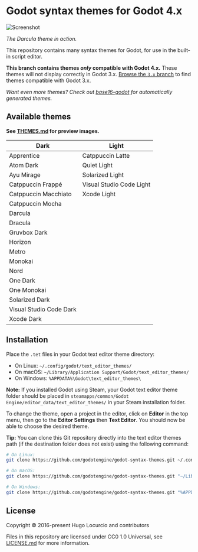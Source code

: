 # Godot syntax themes for Godot 4.x

![Screenshot](https://archive.hugo.pro/.public/godot-syntax-themes.png)

*The Darcula theme in action.*

This repository contains many syntax themes for Godot, for use in the built-in
script editor.

**This branch contains themes *only* compatible with Godot 4.x.**
These themes will not display correctly in Godot 3.x.
[Browse the `3.x` branch](https://github.com/godotengine/godot-syntax-themes/tree/3.x)
to find themes compatible with Godot 3.x.

*Want even more themes? Check out
[base16-godot](https://github.com/Calinou/base16-godot) for automatically
generated themes.*

## Available themes

**See [THEMES.md](/THEMES.md) for preview images.**

| Dark                    | Light                    |
|-------------------------|--------------------------|
| Apprentice              | Catppuccin Latte         |
| Atom Dark               | Quiet Light              |
| Ayu Mirage              | Solarized Light          |
| Catppuccin Frappé       | Visual Studio Code Light |
| Catppuccin Macchiato    | Xcode Light              |
| Catppuccin Mocha        |                          |
| Darcula                 |                          |
| Dracula                 |                          |
| Gruvbox Dark            |                          |
| Horizon                 |                          |
| Metro                   |                          |
| Monokai                 |                          |
| Nord                    |                          |
| One Dark                |                          |
| One Monokai             |                          |
| Solarized Dark          |                          |
| Visual Studio Code Dark |                          |
| Xcode Dark              |                          |

## Installation

Place the `.tet` files in your Godot text editor theme directory:

- On Linux: `~/.config/godot/text_editor_themes/`
- On macOS: `~/Library/Application Support/Godot/text_editor_themes/`
- On Windows: `%APPDATA%\Godot\text_editor_themes\`

**Note:** If you installed Godot using Steam, your Godot text editor theme
folder should be placed in `steamapps/common/Godot Engine/editor_data/text_editor_themes/`
in your Steam installation folder.

To change the theme, open a project in the editor, click on **Editor** in the
top menu, then go to the **Editor Settings** then **Text Editor**. You should
now be able to choose the desired theme.

**Tip:** You can clone this Git repository directly into the text editor themes
path (if the destination folder does not exist) using the following command:

```bash
# On Linux:
git clone https://github.com/godotengine/godot-syntax-themes.git ~/.config/godot/text_editor_themes

# On macOS:
git clone https://github.com/godotengine/godot-syntax-themes.git "~/Library/Application Support/Godot/text_editor_themes"

# On Windows:
git clone https://github.com/godotengine/godot-syntax-themes.git "%APPDATA%\Godot\text_editor_themes"
```

## License

Copyright © 2016-present Hugo Locurcio and contributors

Files in this repository are licensed under CC0 1.0 Universal,
see [LICENSE.md](/LICENSE.md) for more information.
